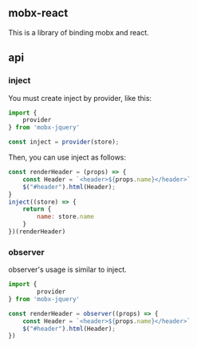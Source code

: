 ## mobx-react
This is a library of binding mobx and react.
## api
### inject
You must create inject by provider, like this:
```javascript
import {
    provider
} from 'mobx-jquery'

const inject = provider(store);
```
Then, you can use inject as follows:
```javascript
const renderHeader = (props) => {
    const Header = `<header>${props.name}</header>`
    $("#header").html(Header);
}
inject((store) => {
    return {
        name: store.name
    }
})(renderHeader)
```
### observer
observer's usage is similar to inject.
```javascript
import {
        provider
} from 'mobx-jquery'

const renderHeader = observer((props) => {
    const Header = `<header>${props.name}</header>`
    $("#header").html(Header);
})
```
